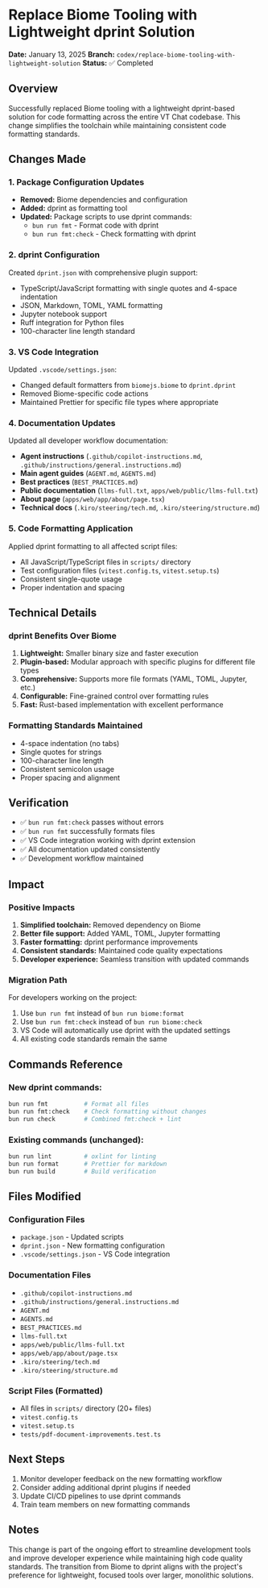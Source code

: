 # Replace Biome Tooling with Lightweight dprint Solution

**Date:** January 13, 2025
**Branch:** `codex/replace-biome-tooling-with-lightweight-solution`
**Status:** ✅ Completed

## Overview

Successfully replaced Biome tooling with a lightweight dprint-based solution for code formatting across the entire VT Chat codebase. This change simplifies the toolchain while maintaining consistent code formatting standards.

## Changes Made

### 1. Package Configuration Updates

- **Removed:** Biome dependencies and configuration
- **Added:** dprint as formatting tool
- **Updated:** Package scripts to use dprint commands:
    - `bun run fmt` - Format code with dprint
    - `bun run fmt:check` - Check formatting with dprint

### 2. dprint Configuration

Created `dprint.json` with comprehensive plugin support:

- TypeScript/JavaScript formatting with single quotes and 4-space indentation
- JSON, Markdown, TOML, YAML formatting
- Jupyter notebook support
- Ruff integration for Python files
- 100-character line length standard

### 3. VS Code Integration

Updated `.vscode/settings.json`:

- Changed default formatters from `biomejs.biome` to `dprint.dprint`
- Removed Biome-specific code actions
- Maintained Prettier for specific file types where appropriate

### 4. Documentation Updates

Updated all developer workflow documentation:

- **Agent instructions** (`.github/copilot-instructions.md`, `.github/instructions/general.instructions.md`)
- **Main agent guides** (`AGENT.md`, `AGENTS.md`)
- **Best practices** (`BEST_PRACTICES.md`)
- **Public documentation** (`llms-full.txt`, `apps/web/public/llms-full.txt`)
- **About page** (`apps/web/app/about/page.tsx`)
- **Technical docs** (`.kiro/steering/tech.md`, `.kiro/steering/structure.md`)

### 5. Code Formatting Application

Applied dprint formatting to all affected script files:

- All JavaScript/TypeScript files in `scripts/` directory
- Test configuration files (`vitest.config.ts`, `vitest.setup.ts`)
- Consistent single-quote usage
- Proper indentation and spacing

## Technical Details

### dprint Benefits Over Biome

1. **Lightweight:** Smaller binary size and faster execution
2. **Plugin-based:** Modular approach with specific plugins for different file types
3. **Comprehensive:** Supports more file formats (YAML, TOML, Jupyter, etc.)
4. **Configurable:** Fine-grained control over formatting rules
5. **Fast:** Rust-based implementation with excellent performance

### Formatting Standards Maintained

- 4-space indentation (no tabs)
- Single quotes for strings
- 100-character line length
- Consistent semicolon usage
- Proper spacing and alignment

## Verification

- ✅ `bun run fmt:check` passes without errors
- ✅ `bun run fmt` successfully formats files
- ✅ VS Code integration working with dprint extension
- ✅ All documentation updated consistently
- ✅ Development workflow maintained

## Impact

### Positive Impacts

1. **Simplified toolchain:** Removed dependency on Biome
2. **Better file support:** Added YAML, TOML, Jupyter formatting
3. **Faster formatting:** dprint performance improvements
4. **Consistent standards:** Maintained code quality expectations
5. **Developer experience:** Seamless transition with updated commands

### Migration Path

For developers working on the project:

1. Use `bun run fmt` instead of `bun run biome:format`
2. Use `bun run fmt:check` instead of `bun run biome:check`
3. VS Code will automatically use dprint with the updated settings
4. All existing code standards remain the same

## Commands Reference

### New dprint commands:

```bash
bun run fmt          # Format all files
bun run fmt:check    # Check formatting without changes
bun run check        # Combined fmt:check + lint
```

### Existing commands (unchanged):

```bash
bun run lint         # oxlint for linting
bun run format       # Prettier for markdown
bun run build        # Build verification
```

## Files Modified

### Configuration Files

- `package.json` - Updated scripts
- `dprint.json` - New formatting configuration
- `.vscode/settings.json` - VS Code integration

### Documentation Files

- `.github/copilot-instructions.md`
- `.github/instructions/general.instructions.md`
- `AGENT.md`
- `AGENTS.md`
- `BEST_PRACTICES.md`
- `llms-full.txt`
- `apps/web/public/llms-full.txt`
- `apps/web/app/about/page.tsx`
- `.kiro/steering/tech.md`
- `.kiro/steering/structure.md`

### Script Files (Formatted)

- All files in `scripts/` directory (20+ files)
- `vitest.config.ts`
- `vitest.setup.ts`
- `tests/pdf-document-improvements.test.ts`

## Next Steps

1. Monitor developer feedback on the new formatting workflow
2. Consider adding additional dprint plugins if needed
3. Update CI/CD pipelines to use dprint commands
4. Train team members on new formatting commands

## Notes

This change is part of the ongoing effort to streamline development tools and improve developer experience while maintaining high code quality standards. The transition from Biome to dprint aligns with the project's preference for lightweight, focused tools over larger, monolithic solutions.

